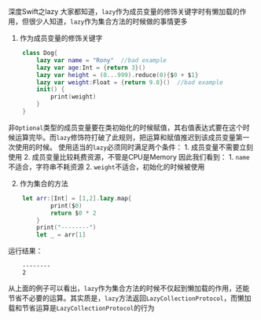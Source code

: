 深度Swift之lazy
大家都知道，`lazy`作为成员变量的修饰关键字时有懒加载的作用，但很少人知道，`lazy`作为集合方法的时候做的事情更多
1. 作为成员变量的修饰关键字
```swift
    class Dog{
        lazy var name = "Rony"  //bad example
        lazy var age:Int = {return 3}()
        lazy var height = (0...999).reduce(0){$0 + $1}
        lazy var weight:Float = {return 9.8}()  //bad example
        init() {
            print(weight)
        }
    }
```
非`Optional`类型的成员变量要在类初始化的时候赋值，其右值表达式要在这个时候运算完毕。而`lazy`修饰符打破了此规则，把运算和赋值推迟到该成员变量第一次使用的时候。
使用适当的`lazy`必须同时满足两个条件：
    1. 成员变量不需要立刻使用
    2. 成员变量比较耗费资源，不管是CPU是Memory
因此我们看到：
    1. `name`不适合，字符串不耗资源
    2. `weight`不适合，初始化的时候被使用

2. 作为集合的方法
```swift
    let arr:[Int] = [1,2].lazy.map{
            print($0)
            return $0 * 2
        }
        print("--------")
        let _ = arr[1]
```
运行结果：
```
    --------
    2
```
从上面的例子可以看出，`lazy`作为集合方法的时候不仅起到懒加载的作用，还能节省不必要的运算。其实质是，`lazy`方法返回`LazyCollectionProtocol`，而懒加载和节省运算是`LazyCollectionProtocol`的行为